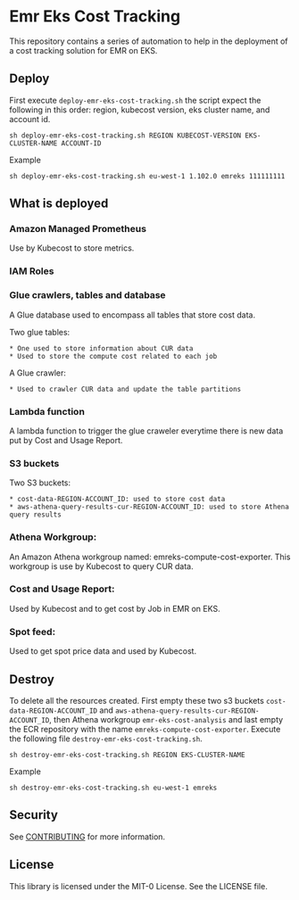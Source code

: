 # Emr Eks Cost Tracking

This repository contains a series of automation to help in the deployment of a cost tracking solution for EMR on EKS.

## Deploy

First execute `deploy-emr-eks-cost-tracking.sh` the script expect the following in this order: region, kubecost version, eks cluster name, and account id.

`sh deploy-emr-eks-cost-tracking.sh REGION KUBECOST-VERSION EKS-CLUSTER-NAME ACCOUNT-ID`

Example

`sh deploy-emr-eks-cost-tracking.sh eu-west-1 1.102.0 emreks 111111111`

## What is deployed

### Amazon Managed Prometheus

Use by Kubecost to store metrics.

### IAM Roles

### Glue crawlers, tables and database

A Glue database used to encompass all tables that store cost data.

Two glue tables:

    * One used to store information about CUR data
    * Used to store the compute cost related to each job

A Glue crawler:

    * Used to crawler CUR data and update the table partitions

### Lambda function
A lambda function to trigger the glue craweler everytime there 
is new data put by Cost and Usage Report. 

### S3 buckets

Two S3 buckets:

    * cost-data-REGION-ACCOUNT_ID: used to store cost data
    * aws-athena-query-results-cur-REGION-ACCOUNT_ID: used to store Athena query results

### Athena Workgroup:

An Amazon Athena workgroup named: emreks-compute-cost-exporter.
This workgroup is use by Kubecost to query CUR data.

### Cost and Usage Report:
Used by Kubecost and to get cost by Job in EMR on EKS. 

### Spot feed:
Used to get spot price data and used by Kubecost.


## Destroy

To delete all the resources created. First empty these two s3 buckets `cost-data-REGION-ACCOUNT_ID` and `aws-athena-query-results-cur-REGION-ACCOUNT_ID`, then Athena workgroup `emr-eks-cost-analysis` and last empty the ECR repository with the name `emreks-compute-cost-exporter`. Execute the following file `destroy-emr-eks-cost-tracking.sh`.

`sh destroy-emr-eks-cost-tracking.sh REGION EKS-CLUSTER-NAME`

Example

`sh destroy-emr-eks-cost-tracking.sh eu-west-1 emreks`

## Security

See [CONTRIBUTING](CONTRIBUTING.md#security-issue-notifications) for more information.

## License

This library is licensed under the MIT-0 License. See the LICENSE file.
